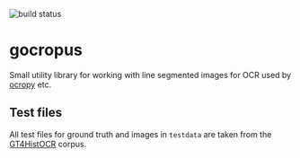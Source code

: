 ![build status](https://travis-ci.org/finkf/gocropus.svg?branch=master)

# gocropus
Small utility library for working with line segmented images for OCR
used by [ocropy](https://github.com/tmbdev/ocropy) etc.

## Test files
All test files for ground truth and images in `testdata` are taken
from the [GT4HistOCR](https://zenodo.org/record/1344132) corpus.
